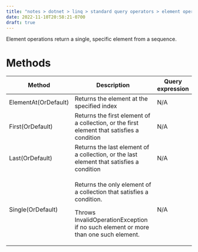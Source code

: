 ```yaml
---
title: "notes > dotnet > linq > standard query operators > element operations"
date: 2022-11-10T20:58:21-0700
draft: true
---
```

Element operations return a single, specific element from a sequence.

# Methods
<table>
<colgroup>
<col style="width: 25%" />
<col style="width: 58%" />
<col style="width: 16%" />
</colgroup>
<thead>
<tr class="header">
<th>Method</th>
<th>Description</th>
<th>Query expression</th>
</tr>
</thead>
<tbody>
<tr class="odd">
<td>ElementAt(OrDefault)</td>
<td>Returns the element at the specified index</td>
<td>N/A</td>
</tr>
<tr class="even">
<td>First(OrDefault)</td>
<td>Returns the first element of a collection, or the first element that satisfies a condition</td>
<td>N/A</td>
</tr>
<tr class="odd">
<td>Last(OrDefault)</td>
<td>Returns the last element of a collection, or the last element that satisfies a condition</td>
<td>N/A</td>
</tr>
<tr class="even">
<td>Single(OrDefault)</td>
<td><p>Returns the only element of a collection that satisfies a condition.</p>
<p>Throws InvalidOperationException if no such element or more than one such element.</p></td>
<td>N/A</td>
</tr>
</tbody>
</table>